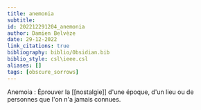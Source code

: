 ```yaml
---
title: anemonia
subtitle:
id: 202212291204_anemonia
author: Damien Belvèze
date: 29-12-2022
link_citations: true
bibliography: biblio/Obsidian.bib
biblio_style: csl\ieee.csl
aliases: []
tags: [obscure_sorrows]
---
```


Anemoia : Éprouver la [[nostalgie]] d'une époque, d'un lieu ou de personnes que l'on n'a jamais connues.




